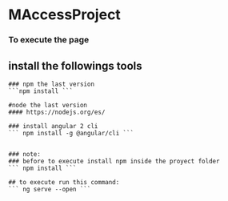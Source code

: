 # MAccessProject

  ### To execute the page

  ## install the followings tools
    ### npm the last version
    ```npm install ```

    #node the last version
    #### https://nodejs.org/es/

    ### install angular 2 cli
    ``` npm install -g @angular/cli ```


    ### note:
    ### before to execute install npm inside the proyect folder
    ``` npm install ```

    ## to execute run this command:
    ``` ng serve --open ```

